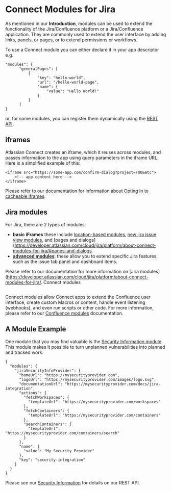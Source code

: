 # Connect Modules for Jira

As mentioned in our **Introduction**, modules can be used to extend the functionality of the Jira/Confluence platform or a Jira/Confluence 
application. They are commonly used to extend the user interface by adding links, panels, or pages, or to extend 
permissions or workflows.

To use a Connect module you can either declare it in your app descriptor e.g.

```
"modules": {
      "generalPages": [
          {
              "key": "hello-world",
              "url": "/hello-world-page",
              "name": {
                  "value": "Hello World!"
              }
          }
      ]
}
```

or, for some modules, you can register them dynamically using the 
[REST API](https://developer.atlassian.com/cloud/jira/platform/dynamic-modules).

## iframes

Atlassian Connect creates an iframe, which it reuses across modules, and passes information to the app using query parameters in
the iframe URL. Here is a simplified example of this:

```
<iframe src="https://some-app.com/confirm-dialog?project=FOO&etc">
	<!-- app content here -->
</iframe>
```

Please refer to our documentation for information about [Opting in to cacheable iframes](https://developer.atlassian.com/cloud/confluence/cacheable-app-iframes-for-connect-apps/#opting-in-to-cacheable-iframes).

## Jira modules

For Jira, there are 2 types of modules: 
- **basic iFrames** these include [location-based modules](https://developer.atlassian.com/cloud/jira/platform/about-connect-modules-for-jira/#location-based-modules), 
[new jira issue view modules](https://developer.atlassian.com/cloud/jira/platform/about-connect-modules-for-jira/#new-jira-issue-view-modules), 
and [pages and dialogs](https://developer.atlassian.com/cloud/jira/platform/about-connect-modules-for-jira/#pages-and-dialogs.
- [**advanced modules**](https://developer.atlassian.com/cloud/jira/platform/about-connect-modules-for-jira/#advanced-ui-modules): 
these allow you to extend specific Jira features such as the issue tab panel and dashboard
items.

Please refer to our documentation for more information on [Jira modules](https://developer.atlassian.com/cloud/jira/platform/about-connect-modules-for-jira/.
Connect modules
## 

Connect modules allow Connect apps to extend the Confluence user interface, create custom Macros or content, handle event 
listening (webhooks), and even run scripts or other code. For more information, please refer to our 
[Confluence modules](https://developer.atlassian.com/cloud/confluence/about-connect-modules-for-confluence/#add-modules-to-your-connect-app) 
documentation.

## A Module Example

One module that you may find valuable is the [Security Information module](https://developer.atlassian.com/cloud/jira/platform/modules/security-information/).
This module makes it possible to turn unplanned vulnerabilities into planned and tracked work.

```
{
  "modules": {
    "jiraSecurityInfoProvider": {
      "homeUrl": "https://mysecurityprovider.com",
      "logoUrl": "https://mysecurityprovider.com/images/logo.svg",
      "documentationUrl": "https://mysecurityprovider.com/docs/jira-integration",
      "actions": {
        "fetchWorkspaces": {
          "templateUrl": "https://mysecurityprovider.com/workspaces"
        },
        "fetchContainers": {
          "templateUrl": "https://mysecurityprovider.com/containers"
        },
        "searchContainers": {
          "templateUrl": "https://mysecurityprovider.com/containers/search"
        }
      },
      "name": {
        "value": "My Security Provider"
      },
      "key": "security-integration"
    }
  }
}
```

Please see our [Security Information](https://developer.atlassian.com/cloud/jira/software/rest/api-group-security-information/)
for details on our REST API.

